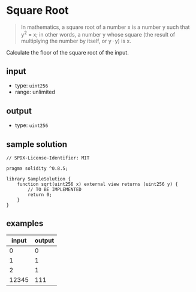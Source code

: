 # Square Root

> In mathematics, a square root of a number x is a number y such that y<sup>2</sup> = x; in other words, a number y whose square (the result of multiplying the number by itself, or y ⋅ y) is x.

Calculate the floor of the square root of the input.

## input

- type: `uint256`
- range: unlimited

## output

- type: `uint256`

## sample solution

```solidity
// SPDX-License-Identifier: MIT

pragma solidity ^0.8.5;

library SampleSolution {
    function sqrt(uint256 x) external view returns (uint256 y) {
        // TO BE IMPLEMENTED 
        return 0;
    }
}
```

## examples

| input | output |
| ----- | ------ |
| 0     | 0      |
| 1     | 1      |
| 2     | 1      |
| 12345 | 111    |
